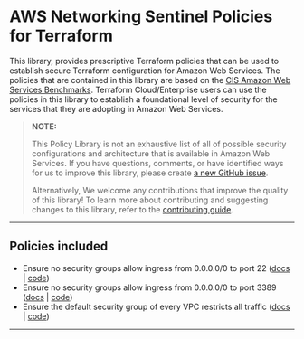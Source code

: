 # AWS Networking Sentinel Policies for Terraform
This library, provides prescriptive Terraform policies that can be used to establish secure Terraform configuration for Amazon Web Services. The policies that are contained in this library are based on the [CIS Amazon Web Services Benchmarks](https://www.cisecurity.org/benchmark/amazon_web_services). Terraform Cloud/Enterprise users can use the policies in this library to establish a foundational level of security for the services that they are adopting in Amazon Web Services.

> **NOTE:**
>
> This Policy Library is not an exhaustive list of all of possible security configurations and architecture that is available in Amazon Web Services. If you have questions, comments, or have identified ways for us to improve this library, please create [a new GitHub issue](https://github.com/hashicorp/policy-library-aws-networking-terraform/issues/new/choose).
>
> Alternatively, We welcome any contributions that improve the quality of this library! To learn more about contributing and suggesting changes to this library, refer to the [contributing guide](CONTRIBUTING.md).

---

## Policies included

-  Ensure no security groups allow ingress from 0.0.0.0/0 to port 22 ([docs](https://github.com/rclark/policy-library-aws-networking-terraform-policies/blob/main/docs/policies/deny-public-ssh-acl-rules.md) | [code](https://github.com/rclark/policy-library-aws-networking-terraform-policies/blob/main/policies/deny-public-ssh-acl-rules/deny-public-ssh-acl-rules.sentinel))
-  Ensure no security groups allow ingress from 0.0.0.0/0 to port 3389 ([docs](https://github.com/rclark/policy-library-aws-networking-terraform-policies/blob/main/docs/policies/deny-public-rdp-acl-rules.md) | [code](https://github.com/rclark/policy-library-aws-networking-terraform-policies/blob/main/policies/deny-public-rdp-acl-rules/deny-public-rdp-acl-rules.sentinel))
-  Ensure the default security group of every VPC restricts all traffic ([docs](https://github.com/rclark/policy-library-aws-networking-terraform-policies/blob/main/docs/policies/restrict-all-vpc-traffic-acl-rules.md) | [code](https://github.com/rclark/policy-library-aws-networking-terraform-policies/blob/main/policies/restrict-all-vpc-traffic-acl-rules/restrict-all-vpc-traffic-acl-rules.sentinel))

---